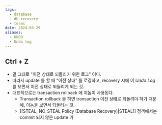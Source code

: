 ```yaml
---
tags:
  - database
  - db-recovery
  - terms
date: 2024-08-29
aliases:
  - UNDO
  - Undo log
---
```

## Ctrl + Z

- 말 그대로 "이전 상태로 되돌리기 위한 로그" 이다.
- 따라서 update 를 할 때 "이전 상태" 를 로깅하고, recovery 시에 이 *Undo Log* 를 보면서 이전 상태로 되돌리게 되는 것.
- 대표적으로는 transaction rollback 에 이놈이 사용된다.
	- Transaction rollback 을 하면 transaction 이전 상태로 되돌려야 하기 때문에, 이놈을 보면서 되돌리는 것.
	- [[STEAL, NO_STEAL Policy (Database Recovery)|STEAL]] 정책에서는 commit 되지 않은 update 가 